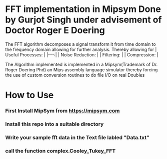 # FFT implementation in Mipsym Done by Gurjot Singh under advisement of Doctor Roger E Doering
The FFT algorithm decomposes a signal transform it from time domain to the frequency domain allowing for further analysis. Thereby allowing for 
| Useful Processes: | 
|---:|
| Noise Reduction:  | 
| Filtering:        | 
| Compression:      | 

The Algorithm implemented is implemented in a Mipsym(Trademark of Dr. Roger Doering Phd) an Mips assembly language simulator thereby forcing the use of custom conversion routines to do file I/O on real Doubles

#  How to Use
  ### First Install MipSym from https://mipsym.com
  ### Install this repo into a suitable directory
  ### Write your sample fft data in the Text file labled "Data.txt"
  ### call the function complex.Cooley_Tukey_FFT
